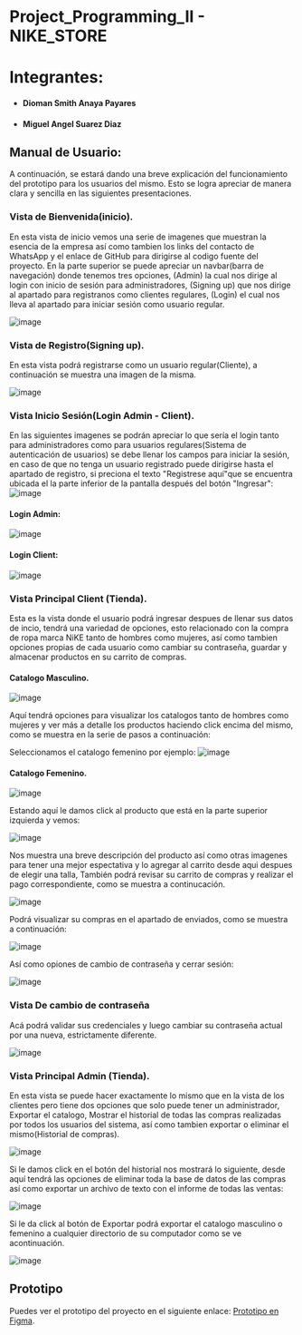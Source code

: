 # <h1 aling="center">Project_Programming_II - NIKE_STORE</h1>

<h1>Integrantes:</h1>

- <h4>Dioman Smith Anaya Payares</h4>
- <h4>Miguel Angel Suarez Diaz</h4>

## Manual de Usuario:

A continuación, se estará dando una breve explicación del funcionamiento del prototipo para los usuarios del mismo. Esto se logra apreciar de manera clara y sencilla en las siguientes presentaciones.

### Vista de Bienvenida(inicio).

En esta vista de inicio vemos una serie de imagenes que muestran la esencia de la empresa así como tambien los links del contacto de WhatsApp y el enlace de GitHub para dirigirse al codigo fuente del proyecto. En la parte superior se puede apreciar un navbar(barra de navegación) donde tenemos tres opciones, (Admin) la cual nos dirige al login con inicio de sesión para administradores, (Signing up) que nos dirige al apartado para registranos como clientes regulares, (Login) el cual nos lleva al apartado para iniciar sesión como usuario regular.

![image](https://github.com/user-attachments/assets/8ca6fc47-dfcb-4560-88bf-6eaa7362e845)

### Vista de Registro(Signing up).

En esta vista podrá registrarse como un usuario regular(Cliente), a continuación se muestra una imagen de la misma.

![image](https://github.com/user-attachments/assets/54eeb115-e897-450e-97ff-6eb58f656005)

### Vista Inicio Sesión(Login Admin - Client).

En las siguientes imagenes se podrán apreciar lo que sería el login tanto para administradores como para usuarios regulares(Sistema de autenticación de usuarios) se debe llenar los campos para iniciar la sesión, en caso de que no tenga un usuario registrado puede dirigirse hasta el apartado de registro, si preciona el texto "Registrese aquí"que se encuentra ubicada el la parte inferior de la pantalla después del botón "Ingresar": ![image](https://github.com/user-attachments/assets/ced74066-1dc1-47f1-8975-3cef2e170160)

#### Login Admin:

![image](https://github.com/user-attachments/assets/22ba2484-9f57-431e-bfd6-a39f659dd7e6)

#### Login Client:

![image](https://github.com/user-attachments/assets/908da88a-6679-4aa1-8027-0d0cc2d13b63)

### Vista Principal Client (Tienda).

Esta es la vista donde el usuario podrá ingresar despues de llenar sus datos de incio, tendrá una variedad de opciones, esto relacionado con la compra de ropa marca NiKE tanto de hombres como mujeres, así como tambien opciones propias de cada usuario como cambiar su contraseña, guardar y almacenar productos en su carrito de compras.

#### Catalogo Masculino.
![image](https://github.com/user-attachments/assets/c371173e-bcb9-4672-9d7f-4f84decbe61e)

Aquí tendrá opciones para visualizar los catalogos tanto de hombres como mujeres y ver más a detalle los productos haciendo click encima del mismo, como se muestra en la serie de pasos a continuación:

Seleccionamos el catalogo femenino por ejemplo:
![image](https://github.com/user-attachments/assets/8d04e5d3-7ae9-4a5a-af78-a251a61a0a3b)

#### Catalogo Femenino.
![image](https://github.com/user-attachments/assets/ab6bc145-ecce-4b73-88a8-b9c2f48c3193)

Estando aquí le damos click al producto que está en la parte superior izquierda y vemos:

![image](https://github.com/user-attachments/assets/ae3187aa-a782-4a78-90ea-a5105307b746)

Nos muestra una breve descripción del producto así como otras imagenes para tener una mejor espectativa y lo agregar al carrito desde aqui despues de elegir una talla, También podrá revisar su carrito de compras y realizar el pago correspondiente, como se muestra a continucación.

![image](https://github.com/user-attachments/assets/ca1bf90f-faaa-4993-b9ad-e210660065d5)

Podrá visualizar su compras en el apartado de enviados, como se muestra a continuación:

![image](https://github.com/user-attachments/assets/ecd1ba58-ae61-436d-85c6-655e03c54f18)

Así como opiones de cambio de contraseña y cerrar sesión:

![image](https://github.com/user-attachments/assets/fafc8545-3375-4fdc-860f-8efe4cf72673)

### Vista De cambio de contraseña

Acá podrá validar sus credenciales y luego cambiar su contraseña actual por una nueva, estrictamente diferente.

![image](https://github.com/user-attachments/assets/a42e25ca-4f0b-435b-a2ee-d7df2d70d3b6)

### Vista Principal Admin (Tienda).

En esta vista se puede hacer exactamente lo mismo que en la vista de los clientes pero tiene dos opciones que solo puede tener un administrador, Exportar el catalogo, Mostrar el historial de todas las compras realizadas por todos los usuarios del sistema, así como tambien exportar o eliminar el mismo(Historial de compras).

![image](https://github.com/user-attachments/assets/dfaf329a-ff53-43ce-9336-0cb1b8a178e0)

Si le damos click en el botón del historial nos mostrará lo siguiente, desde aquí tendrá las opciones de eliminar toda la base de datos de las compras así como exportar un archivo de texto con el informe de todas las ventas:

![image](https://github.com/user-attachments/assets/e8966231-a129-4c08-8398-57f3f675b5a0)

Si le da click al botón de Exportar podrá exportar el catalogo masculino o femenino a cualquier directorio de su computador como se ve acontinuación.

![image](https://github.com/user-attachments/assets/c535febf-9477-427b-8aa2-834da072816c)

## Prototipo

Puedes ver el prototipo del proyecto en el siguiente enlace: [Prototipo en Figma](https://www.figma.com/design/p5BRf2bF12TsrFI2xsApDw/Protype_Store_Nike?node-id=0-1&t=fk15goTDghHig8tR-1).

